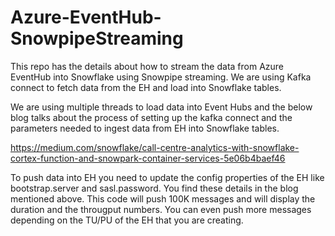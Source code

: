 # Azure-EventHub-SnowpipeStreaming

This repo has the details about how to stream the data from Azure EventHub into Snowflake using Snowpipe streaming. We are using Kafka connect to fetch data from the EH and load into Snowflake tables.

We are using multiple threads to load data into Event Hubs and the below blog talks about the process of setting up the kafka connect and the parameters needed to ingest data from EH into Snowflake tables.

https://medium.com/snowflake/call-centre-analytics-with-snowflake-cortex-function-and-snowpark-container-services-5e06b4baef46


To push data into EH you need to update the config properties of the EH like bootstrap.server and sasl.password. You find these details in the blog mentioned above. This code will push 100K messages and will display the duration and the througput numbers. You can even push more messages depending on the TU/PU of the EH that you are creating. 